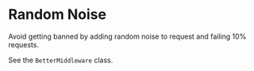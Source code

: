 # Random Noise

Avoid getting banned by adding random noise to request and failing 10% requests.

See the `BetterMiddleware` class.
